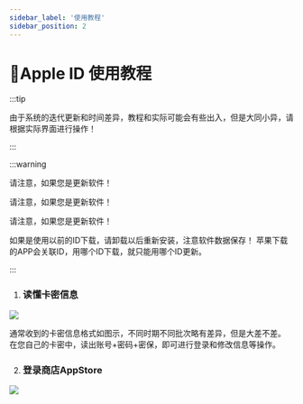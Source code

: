 ```yaml
---
sidebar_label: '使用教程'
sidebar_position: 2
---
```


# 🍎Apple ID 使用教程

:::tip  
  
由于系统的迭代更新和时间差异，教程和实际可能会有些出入，但是大同小异，请根据实际界面进行操作！
  
:::

:::warning  
  
请注意，如果您是更新软件！

请注意，如果您是更新软件！

请注意，如果您是更新软件！

如果是使用以前的ID下载，请卸载以后重新安装，注意软件数据保存！
苹果下载的APP会关联ID，用哪个ID下载，就只能用哪个ID更新。
  
:::

 1. ### 读懂卡密信息
 
![](https://file.duoduo.hk.cn/imgs/docs/%E8%AF%BB%E6%87%82%E5%8D%A1%E5%AF%86.webp)

通常收到的卡密信息格式如图示，不同时期不同批次略有差异，但是大差不差。
在您自己的卡密中，读出账号+密码+密保，即可进行登录和修改信息等操作。

 2. ### 登录商店AppStore
 
![](https://file.duoduo.hk.cn/imgs/docs/guide_appstore.webp)
<!--stackedit_data:
eyJoaXN0b3J5IjpbODIxMzk0MzY1LC0xNTE2Njg0MTYzLDExOT
Q5MjU3MzEsLTIxMTM2ODM3NjAsLTExNzc5Mzc2MzIsMTIxMTg5
MTIxMV19
-->
